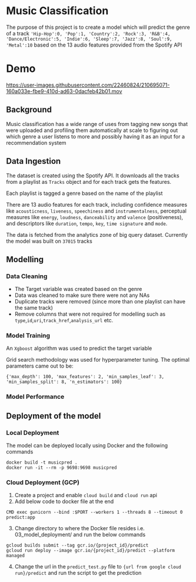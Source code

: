 # Music Classification

The purpose of this project is to create a model which will predict the genre of a track `'Hip-Hop':0, 'Pop':1, 'Country':2, 'Rock':3, 'R&B':4, 'Dance/Electronic':5, 'Indie':6, 'Sleep':7, 'Jazz':8, 'Soul':9, 'Metal':10` based on the 13 audio features provided from the Spotify API

# Demo

https://user-images.githubusercontent.com/22460824/210695071-160a033e-fbe9-410d-ad63-0dacfeb42b01.mov

## Background

Music classification has a wide range of uses from tagging new songs that were uploaded and profiling them automatically at scale to figuring out which genre a user listens to more and possibly having it as an input for a recommendation system

## Data Ingestion

The dataset is created using the Spotify API. It downloads all the tracks from a playlist as `Tracks` object and for each track gets the features.

Each playlist is tagged a genre based on the name of the playlist

There are 13 audio features for each track, including confidence measures like `acousticness`, `liveness`, `speechiness` and `instrumentalness`, perceptual measures like `energy`, `loudness`, `danceability` and `valence` (positiveness), and descriptors like `duration`, `tempo`, `key`, `time signature` and `mode`.

The data is fetched from the analytics zone of big query dataset. Currently the model was built on `37015` tracks

## Modelling

### Data Cleaning

- The Target variable was created based on the genre
- Data was cleaned to make sure there were not any NAs
- Duplicate tracks were removed (since more than one playlist can have the same track)
- Remove columns that were not required for modelling such as `type`,`id`,`uri`,`track_href`,`analysis_url` etc.

### Model Training

An `Xgboost` algorithm was used to predict the target variable

Grid search methodology was used for hyperparameter tuning. The optimal parameters came out to be:

```
{'max_depth': 100, 'max_features': 2, 'min_samples_leaf': 3, 'min_samples_split': 8, 'n_estimators': 100}
```

### Model Performance

## Deployment of the model

### Local Deployment

The model can be deployed locally using Docker and the following commands

```
docker build -t musicpred .
docker run -it --rm -p 9698:9698 musicpred
```

### Cloud Deployment (GCP)

1. Create a project and enable `cloud build` and `cloud run` api
2. Add below code to docker file at the end
```
CMD exec gunicorn --bind :$PORT --workers 1 --threads 8 --timeout 0 predict:app
```
3. Change directory to where the Docker file resides i.e. 03_model_deployment/ and run the below commands

```
gcloud builds submit --tag gcr.io/{project_id}/predict
gcloud run deploy --image gcr.io/{project_id}/predict --platform managed
```
4. Change the url in the `predict_test.py` file to `{url from google cloud run}/predict` and run the script to get the prediction
